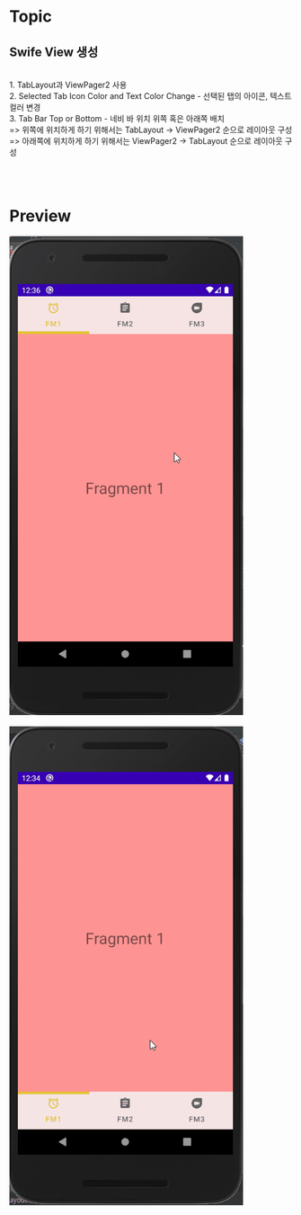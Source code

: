 # Topic

<h2>Swife View 생성</h2>
<br>
1. TabLayout과 ViewPager2 사용
<br>
2. Selected Tab Icon Color and Text Color Change - 선택된 탭의 아이콘, 텍스트 컬러 변경
<br>
3. Tab Bar Top or Bottom - 네비 바 위치 위쪽 혹은 아래쪽 배치
<br>
=> 위쪽에 위치하게 하기 위해서는 TabLayout -> ViewPager2 순으로 레이아웃 구성 <br>
=> 아래쪽에 위치하게 하기 위해서는 ViewPager2 -> TabLayout 순으로 레이아웃 구성 <br>


<br><br>

# Preview

![preview](preview.gif)
<br><br>
![preview2](preview2.gif)
